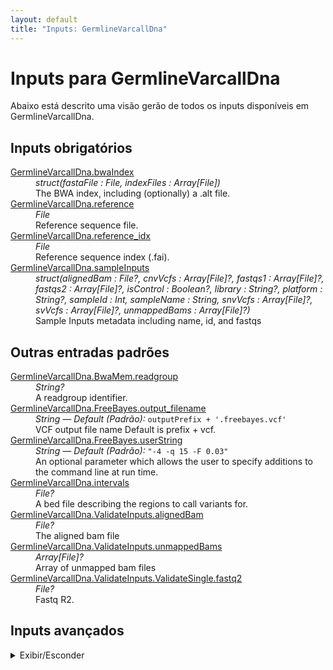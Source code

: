 ```yaml
---
layout: default
title: "Inputs: GermlineVarcallDna"
---
```


# Inputs para GermlineVarcallDna

Abaixo está descrito uma visão gerão de todos os inputs disponíveis em
GermlineVarcallDna.


## Inputs obrigatórios
<dl>
<dt id="GermlineVarcallDna.bwaIndex"><a href="#GermlineVarcallDna.bwaIndex">GermlineVarcallDna.bwaIndex</a></dt>
<dd>
    <i>struct(fastaFile : File, indexFiles : Array[File]) </i><br />
    The BWA index, including (optionally) a .alt file.
</dd>
<dt id="GermlineVarcallDna.reference"><a href="#GermlineVarcallDna.reference">GermlineVarcallDna.reference</a></dt>
<dd>
    <i>File </i><br />
    Reference sequence file.
</dd>
<dt id="GermlineVarcallDna.reference_idx"><a href="#GermlineVarcallDna.reference_idx">GermlineVarcallDna.reference_idx</a></dt>
<dd>
    <i>File </i><br />
    Reference sequence index (.fai).
</dd>
<dt id="GermlineVarcallDna.sampleInputs"><a href="#GermlineVarcallDna.sampleInputs">GermlineVarcallDna.sampleInputs</a></dt>
<dd>
    <i>struct(alignedBam : File?, cnvVcfs : Array[File]?, fastqs1 : Array[File]?, fastqs2 : Array[File]?, isControl : Boolean?, library : String?, platform : String?, sampleId : Int, sampleName : String, snvVcfs : Array[File]?, svVcfs : Array[File]?, unmappedBams : Array[File]?) </i><br />
    Sample Inputs metadata including name, id, and fastqs
</dd>
</dl>

## Outras entradas padrões
<dl>
<dt id="GermlineVarcallDna.BwaMem.readgroup"><a href="#GermlineVarcallDna.BwaMem.readgroup">GermlineVarcallDna.BwaMem.readgroup</a></dt>
<dd>
    <i>String? </i><br />
    A readgroup identifier.
</dd>
<dt id="GermlineVarcallDna.FreeBayes.output_filename"><a href="#GermlineVarcallDna.FreeBayes.output_filename">GermlineVarcallDna.FreeBayes.output_filename</a></dt>
<dd>
    <i>String </i><i>&mdash; Default (Padrão):</i> <code>outputPrefix + '.freebayes.vcf'</code><br />
    VCF output file name Default is prefix + vcf.
</dd>
<dt id="GermlineVarcallDna.FreeBayes.userString"><a href="#GermlineVarcallDna.FreeBayes.userString">GermlineVarcallDna.FreeBayes.userString</a></dt>
<dd>
    <i>String </i><i>&mdash; Default (Padrão):</i> <code>"-4 -q 15 -F 0.03"</code><br />
    An optional parameter which allows the user to specify additions to the command line at run time.
</dd>
<dt id="GermlineVarcallDna.intervals"><a href="#GermlineVarcallDna.intervals">GermlineVarcallDna.intervals</a></dt>
<dd>
    <i>File? </i><br />
    A bed file describing the regions to call variants for.
</dd>
<dt id="GermlineVarcallDna.ValidateInputs.alignedBam"><a href="#GermlineVarcallDna.ValidateInputs.alignedBam">GermlineVarcallDna.ValidateInputs.alignedBam</a></dt>
<dd>
    <i>File? </i><br />
    The aligned bam file
</dd>
<dt id="GermlineVarcallDna.ValidateInputs.unmappedBams"><a href="#GermlineVarcallDna.ValidateInputs.unmappedBams">GermlineVarcallDna.ValidateInputs.unmappedBams</a></dt>
<dd>
    <i>Array[File]? </i><br />
    Array of unmapped bam files
</dd>
<dt id="GermlineVarcallDna.ValidateInputs.ValidateSingle.fastq2"><a href="#GermlineVarcallDna.ValidateInputs.ValidateSingle.fastq2">GermlineVarcallDna.ValidateInputs.ValidateSingle.fastq2</a></dt>
<dd>
    <i>File? </i><br />
    Fastq R2.
</dd>
</dl>

## Inputs avançados
<details>
<summary> Exibir/Esconder </summary>
<dl>
<dt id="GermlineVarcallDna.BwaMem.compressionLevel"><a href="#GermlineVarcallDna.BwaMem.compressionLevel">GermlineVarcallDna.BwaMem.compressionLevel</a></dt>
<dd>
    <i>Int </i><i>&mdash; Default (Padrão):</i> <code>1</code><br />
    The compression level of the output BAM.
</dd>
<dt id="GermlineVarcallDna.BwaMem.dockerImage"><a href="#GermlineVarcallDna.BwaMem.dockerImage">GermlineVarcallDna.BwaMem.dockerImage</a></dt>
<dd>
    <i>String </i><i>&mdash; Default (Padrão):</i> <code>"quay.io/biocontainers/mulled-v2-ad317f19f5881324e963f6a6d464d696a2825ab6:c59b7a73c87a9fe81737d5d628e10a3b5807f453-0"</code><br />
    The docker image used for this task. Changing this may result in errors which the developers may choose not to address.
</dd>
<dt id="GermlineVarcallDna.BwaMem.sortMemoryPerThreadGb"><a href="#GermlineVarcallDna.BwaMem.sortMemoryPerThreadGb">GermlineVarcallDna.BwaMem.sortMemoryPerThreadGb</a></dt>
<dd>
    <i>Int </i><i>&mdash; Default (Padrão):</i> <code>2</code><br />
    The amount of memory for each sorting thread in gigabytes.
</dd>
<dt id="GermlineVarcallDna.BwaMem.sortThreads"><a href="#GermlineVarcallDna.BwaMem.sortThreads">GermlineVarcallDna.BwaMem.sortThreads</a></dt>
<dd>
    <i>Int? </i><br />
    The number of threads to use for sorting.
</dd>
<dt id="GermlineVarcallDna.bwaThreads"><a href="#GermlineVarcallDna.bwaThreads">GermlineVarcallDna.bwaThreads</a></dt>
<dd>
    <i>Int </i><i>&mdash; Default (Padrão):</i> <code>1</code><br />
    The number of threads to use for alignment.
</dd>
<dt id="GermlineVarcallDna.FreeBayes.cpu"><a href="#GermlineVarcallDna.FreeBayes.cpu">GermlineVarcallDna.FreeBayes.cpu</a></dt>
<dd>
    <i>Int </i><i>&mdash; Default (Padrão):</i> <code>1</code><br />
    Number of CPUs to use at runtime.
</dd>
<dt id="GermlineVarcallDna.FreeBayes.dockerImage"><a href="#GermlineVarcallDna.FreeBayes.dockerImage">GermlineVarcallDna.FreeBayes.dockerImage</a></dt>
<dd>
    <i>String </i><i>&mdash; Default (Padrão):</i> <code>"quay.io/biocontainers/freebayes:1.3.2--py37hc088bd4_0"</code><br />
    Docker image for running the varcaller.
</dd>
<dt id="GermlineVarcallDna.FreeBayes.memory"><a href="#GermlineVarcallDna.FreeBayes.memory">GermlineVarcallDna.FreeBayes.memory</a></dt>
<dd>
    <i>Float </i><i>&mdash; Default (Padrão):</i> <code>12</code><br />
    GB of RAM to use at runtime.
</dd>
<dt id="GermlineVarcallDna.ValidateInputs.ValidateAligned.dockerImage"><a href="#GermlineVarcallDna.ValidateInputs.ValidateAligned.dockerImage">GermlineVarcallDna.ValidateInputs.ValidateAligned.dockerImage</a></dt>
<dd>
    <i>String </i><i>&mdash; Default (Padrão):</i> <code>"776722213159.dkr.ecr.sa-east-1.amazonaws.com/picard-slim:2.23.8"</code><br />
    The docker image used for this task. Changing this may result in errors which the developers may choose not to address.
</dd>
<dt id="GermlineVarcallDna.ValidateInputs.ValidateAligned.picardPath"><a href="#GermlineVarcallDna.ValidateInputs.ValidateAligned.picardPath">GermlineVarcallDna.ValidateInputs.ValidateAligned.picardPath</a></dt>
<dd>
    <i>String </i><i>&mdash; Default (Padrão):</i> <code>"/bin/picard.jar"</code><br />
    The path for the Picard jar executable file.
</dd>
<dt id="GermlineVarcallDna.ValidateInputs.ValidatePaired.dockerImage"><a href="#GermlineVarcallDna.ValidateInputs.ValidatePaired.dockerImage">GermlineVarcallDna.ValidateInputs.ValidatePaired.dockerImage</a></dt>
<dd>
    <i>String </i><i>&mdash; Default (Padrão):</i> <code>"welliton/fqlib:0.7.0"</code><br />
    The docker image used for this task. Changing this may result in errors which the developers may choose not to address.
</dd>
<dt id="GermlineVarcallDna.ValidateInputs.ValidateSingle.dockerImage"><a href="#GermlineVarcallDna.ValidateInputs.ValidateSingle.dockerImage">GermlineVarcallDna.ValidateInputs.ValidateSingle.dockerImage</a></dt>
<dd>
    <i>String </i><i>&mdash; Default (Padrão):</i> <code>"welliton/fqlib:0.7.0"</code><br />
    The docker image used for this task. Changing this may result in errors which the developers may choose not to address.
</dd>
<dt id="GermlineVarcallDna.ValidateInputs.ValidateUnmapped.dockerImage"><a href="#GermlineVarcallDna.ValidateInputs.ValidateUnmapped.dockerImage">GermlineVarcallDna.ValidateInputs.ValidateUnmapped.dockerImage</a></dt>
<dd>
    <i>String </i><i>&mdash; Default (Padrão):</i> <code>"776722213159.dkr.ecr.sa-east-1.amazonaws.com/picard-slim:2.23.8"</code><br />
    The docker image used for this task. Changing this may result in errors which the developers may choose not to address.
</dd>
<dt id="GermlineVarcallDna.ValidateInputs.ValidateUnmapped.picardPath"><a href="#GermlineVarcallDna.ValidateInputs.ValidateUnmapped.picardPath">GermlineVarcallDna.ValidateInputs.ValidateUnmapped.picardPath</a></dt>
<dd>
    <i>String </i><i>&mdash; Default (Padrão):</i> <code>"/bin/picard.jar"</code><br />
    The path for the Picard jar executable file.
</dd>
</dl>
</details>




